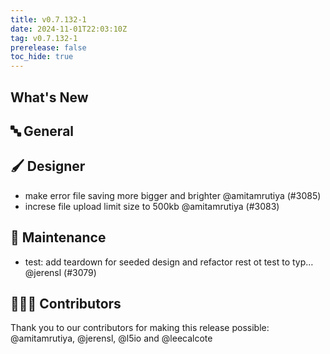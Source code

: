 ```yaml
---
title: v0.7.132-1
date: 2024-11-01T22:03:10Z
tag: v0.7.132-1
prerelease: false
toc_hide: true
---
```


## What's New
## 🔤 General
## 🖌️ Designer

- make error file saving more bigger and brighter @amitamrutiya (#3085)
- increse file upload limit size to 500kb @amitamrutiya (#3083)

## 🧰 Maintenance

- test: add teardown for seeded design and refactor rest ot test to typ… @jerensl (#3079)

## 👨🏽‍💻 Contributors

Thank you to our contributors for making this release possible:
@amitamrutiya, @jerensl, @l5io and @leecalcote
